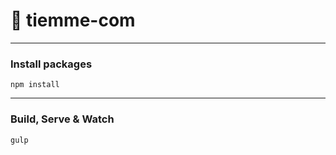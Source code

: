 # 💎 tiemme-com
___

### Install packages
```
npm install
```
___

### Build, Serve & Watch 
```
gulp
```
